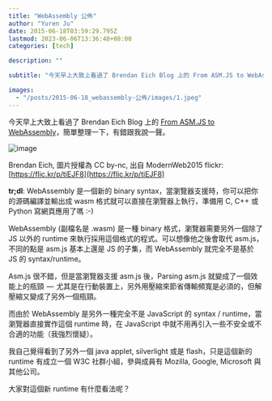 ```yaml
---
title: "WebAssembly 公佈"
author: "Yuren Ju"
date: 2015-06-18T03:59:29.795Z
lastmod: 2023-06-06T13:36:48+08:00
categories: [tech]

description: ""

subtitle: "今天早上大致上看過了 Brendan Eich Blog 上的 From ASM.JS to WebAssembly，簡單整理一下，有錯跟我說一聲。"

images:
  - "/posts/2015-06-18_webassembly-公佈/images/1.jpeg"
---
```


今天早上大致上看過了 Brendan Eich Blog 上的 [From ASM.JS to WebAssembly](https://brendaneich.com/2015/06/from-asm-js-to-webassembly/)，簡單整理一下，有錯跟我說一聲。

![image](/posts/2015-06-18_webassembly-公佈/images/1.jpeg#layoutTextWidth)

Brendan Eich, 圖片授權為 CC by-nc, 出自 ModernWeb2015 flickr: [https://flic.kr/p/tiEJF8](https://flic.kr/p/tiEJF8)

**tr;dl**: WebAssembly 是一個新的 binary syntax，當瀏覽器支援時，你可以把你的源碼編譯並輸出成 wasm 格式就可以直接在瀏覽器上執行，準備用 C, C++ 或 Python 寫網頁應用了嗎 :-)

WebAssembly (副檔名是 .wasm) 是一種 binary 格式，瀏覽器需要另外一個除了 JS 以外的 runtime 來執行採用這個格式的程式。可以想像他之後會取代 asm.js，不同的點是 asm.js 基本上還是 JS 的子集，而 WebAssembly 就完全不是基於 JS 的 syntax/runtime。

Asm.js 很不錯，但是當瀏覽器支援 asm.js 後，Parsing asm.js 就變成了一個效能上的瓶頸  —  尤其是在行動裝置上，另外用壓縮來節省傳輸頻寬是必須的，但解壓縮又變成了另外一個瓶頸。

而由於 WebAssembly 是另外一種完全不是 JavaScript 的 syntax / runtime，當瀏覽器直接實作這個 runtime 時，在 JavaScript 中就不用再引入一些不安全或不合適的功能（我強烈懷疑）。

我自己覺得看到了另外一個 java applet, silverlight 或是 flash，只是這個新的 runtime 有成立一個 W3C 社群小組，參與成員有 Mozilla, Google, Microsoft 與其他公司。

大家對這個新 runtime 有什麼看法呢？
